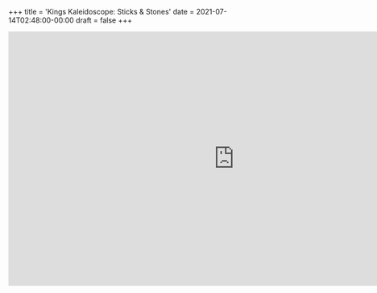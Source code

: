 +++
title = 'Kings Kaleidoscope: Sticks & Stones'
date = 2021-07-14T02:48:00-00:00
draft = false
+++

<iframe width="896" height="504" src="https://www.youtube.com/embed/YWhSQpUNGgY?si=ByU1SAcd5ULMEDEK" title="YouTube video player" frameborder="0" allow="accelerometer; autoplay; clipboard-write; encrypted-media; gyroscope; picture-in-picture; web-share" referrerpolicy="strict-origin-when-cross-origin" allowfullscreen></iframe>
